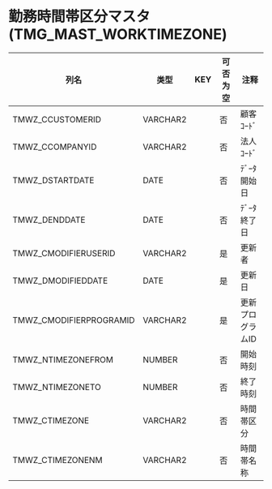 # 勤務時間帯区分マスタ(TMG_MAST_WORKTIMEZONE)
| 列名   | 类型   | KEY  | 可否为空 | 注释   |
| ---- | ---- | ---- | ---- | ---- |
|TMWZ_CCUSTOMERID|VARCHAR2||否|顧客ｺｰﾄﾞ|
|TMWZ_CCOMPANYID|VARCHAR2||否|法人ｺｰﾄﾞ|
|TMWZ_DSTARTDATE|DATE||否|ﾃﾞｰﾀ開始日|
|TMWZ_DENDDATE|DATE||否|ﾃﾞｰﾀ終了日|
|TMWZ_CMODIFIERUSERID|VARCHAR2||是|更新者|
|TMWZ_DMODIFIEDDATE|DATE||是|更新日|
|TMWZ_CMODIFIERPROGRAMID|VARCHAR2||是|更新プログラムID|
|TMWZ_NTIMEZONEFROM|NUMBER||否|開始時刻|
|TMWZ_NTIMEZONETO|NUMBER||否|終了時刻|
|TMWZ_CTIMEZONE|VARCHAR2||否|時間帯区分|
|TMWZ_CTIMEZONENM|VARCHAR2||否|時間帯名称|
